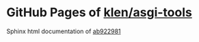 GitHub Pages of [klen/asgi-tools](https://github.com/klen/asgi-tools.git)
===
Sphinx html documentation of [ab922981](https://github.com/klen/asgi-tools/tree/ab922981da8e4ea706e2ed9bb77965ef520723b4)
